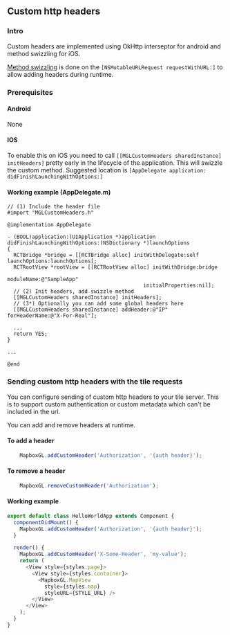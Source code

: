 ## Custom http headers

### Intro

Custom headers are implemented using OkHttp interseptor for android and method swizzling for iOS.

[Method swizzling](https://en.wikipedia.org/wiki/Monkey_patch) is done on the `[NSMutableURLRequest requestWithURL:]` to allow adding headers during runtime.

### Prerequisites

#### Android

None

#### IOS

To enable this on iOS you need to call `[[MGLCustomHeaders sharedInstance] initHeaders]` pretty early in the lifecycle of the application. This will swizzle the custom method.
Suggested location is `[AppDelegate application: didFinishLaunchingWithOptions:]`

#### Working example (AppDelegate.m)

```obj-c
// (1) Include the header file
#import "MGLCustomHeaders.h"

@implementation AppDelegate

- (BOOL)application:(UIApplication *)application didFinishLaunchingWithOptions:(NSDictionary *)launchOptions
{
  RCTBridge *bridge = [[RCTBridge alloc] initWithDelegate:self launchOptions:launchOptions];
  RCTRootView *rootView = [[RCTRootView alloc] initWithBridge:bridge
                                                   moduleName:@"SampleApp"
                                            initialProperties:nil];
  // (2) Init headers, add swizzle method
  [[MGLCustomHeaders sharedInstance] initHeaders];
  // (3*) Optionally you can add some global headers here
  [[MGLCustomHeaders sharedInstance] addHeader:@"IP" forHeaderName:@"X-For-Real"];

  ...
  return YES;
}

...

@end
```

### Sending custom http headers with the tile requests

You can configure sending of custom http headers to your tile server. This is to support custom authentication or custom metadata which can't be included in the url.

You can add and remove headers at runtime.

#### To add a header

```javascript
    MapboxGL.addCustomHeader('Authorization', '{auth header}');
```

#### To remove a header

```javascript
    MapboxGL.removeCustomHeader('Authorization');
```

#### Working example

```javascript
export default class HelloWorldApp extends Component {
  componentDidMount() {
    MapboxGL.addCustomHeader('Authorization', '{auth header}');
  }

  render() {
    MapboxGL.addCustomHeader('X-Some-Header', 'my-value');
    return (
      <View style={styles.page}>
        <View style={styles.container}>
          <MapboxGL.MapView 
            style={styles.map} 
            styleURL={STYLE_URL} />
        </View>
      </View>
    );
  }
}
```
